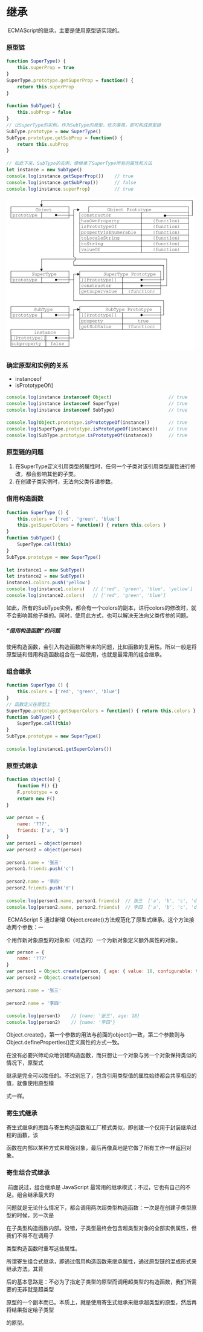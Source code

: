 # 继承

​	ECMAScript的继承，主要是使用原型链实现的。



### 原型链

```javascript
function SuperType() {
    this.superProp = true
}
SuperType.prototype.getSuperProp = function() {
    return this.superProp
}

function SubType() {
    this.subProp = false
}
// 让SuperType的实例，作为SubType的原型，依次类推，即可构成原型链
SubType.prototype = new SuperType()
SubType.prototype.getSubProp = function() {
    return this.subProp
}

// 如此下来，SubType的实例，便继承了SuperType所有的属性和方法
let instance = new SubType()
console.log(instance.getSuperProp())	// true
console.log(instance.getSubProp())		// false
console.log(instance.superProp)			// true
```

![原型链](..\readme-imgs\原型链.png)



### 确定原型和实例的关系

- instanceof
- isPrototypeOf()

```javascript
console.log(instance instanceof Object)						// true
console.log(instance instanceof SuperType)					// true
console.log(instance instanceof SubType)					// true

console.log(Object.prototype.isPrototypeOf(instance))		// true
console.log(SuperType.prototype.isPrototypeOf(instance))	// true
console.log(SubType.prototype.isPrototypeOf(instance))		// true
```



### 原型链的问题

1. 在SuperType定义引用类型的属性时，任何一个子类对该引用类型属性进行修改，都会影响其他的子类。
2. 在创建子类实例时，无法向父类传递参数。



### 借用构造函数

```javascript
function SuperType () {
    this.colors = ['red', 'green', 'blue']
    this.getSuperColors = function() { return this.colors }
}
function SubType() {
    SuperType.call(this)
}
SubType.prototype = new SuperType()

let instance1 = new SubType()
let instance2 = new SubType()
instance1.colors.push('yellow')
console.log(instance1.colors)	// ['red', 'green', 'blue', 'yellow']
console.log(instance2.colors)	// ['red', 'green', 'blue']
```

​	如此，所有的SubType实例，都会有一个colors的副本，进行colors的修改时，就不会影响其他子类的。同时，使用此方式，也可以解决无法向父类传参的问题。



##### “借用构造函数”的问题

​	使用构造函数，会引入构造函数所带来的问题，比如函数的复用性。所以一般是将原型链和借用构造函数组合在一起使用，也就是最常用的组合继承。



### 组合继承

```javascript
function SuperType () {
    this.colors = ['red', 'green', 'blue']
}
// 函数定义在原型上
SuperType.prototype.getSuperColors = function() { return this.colors }
function SubType() {
    SuperType.call(this)
}
SubType.prototype = new SuperType()

console.log(instance1.getSuperColors())
```





### 原型式继承

```javascript
function object(o) {
    function F() {}
    F.prototype = o
    return new F()
}

var person = {
    name: '???',
    friends: ['a', 'b']
}
var person1 = object(person)
var person2 = object(person)

person1.name = '张三'
person1.friends.push('c')

person2.name = '李四'
person2.friends.push('d')

console.log(person1.name, person1.friends)	// 张三  ['a', 'b', 'c', 'd']
console.log(person2.name, person2.friends)	// 李四  ['a', 'b', 'c', 'd']
```

​	ECMAScript 5 通过新增 Object.create()方法规范化了原型式继承。这个方法接收两个参数：一

个用作新对象原型的对象和（可选的）一个为新对象定义额外属性的对象。

```javascript
var person = {
    name: '???'
}
var person1 = Object.create(person, { age: { value: 18, configurable: true }})
var person2 = Object.create(person)

person1.name = '张三'

person2.name = '李四'

console.log(person1)	// {name: '张三', age: 18}
console.log(person2)	// {name: '李四'}
```

​	Object.create()，第一个参数的用法与前面的object()一致，第二个参数则与Object.defineProperties()定义属性的方式一致。

​	在没有必要兴师动众地创建构造函数，而只想让一个对象与另一个对象保持类似的情况下，原型式

继承是完全可以胜任的。不过别忘了，包含引用类型值的属性始终都会共享相应的值，就像使用原型模

式一样。



### 寄生式继承

​	寄生式继承的思路与寄生构造函数和工厂模式类似，即创建一个仅用于封装继承过程的函数，该

函数在内部以某种方式来增强对象，最后再像真地是它做了所有工作一样返回对象。



### 寄生组合式继承

​	前面说过，组合继承是 JavaScript 最常用的继承模式；不过，它也有自己的不足。组合继承最大的

问题就是无论什么情况下，都会调用两次超类型构造函数：一次是在创建子类型原型的时候，另一次是

在子类型构造函数内部。没错，子类型最终会包含超类型对象的全部实例属性，但我们不得不在调用子

类型构造函数时重写这些属性。



​	所谓寄生组合式继承，即通过借用构造函数来继承属性，通过原型链的混成形式来继承方法。其背

后的基本思路是：不必为了指定子类型的原型而调用超类型的构造函数，我们所需要的无非就是超类型

原型的一个副本而已。本质上，就是使用寄生式继承来继承超类型的原型，然后再将结果指定给子类型

的原型。



